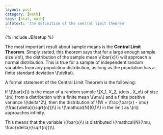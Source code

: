 ```yaml
---
layout: post
category: [math]
tags: [stat, math]
infotext: 'the definition of the central limit theorem'
---
```

{% include JB/setup %}

<script type="text/javascript" src="http://cdn.mathjax.org/mathjax/latest/MathJax.js?config=TeX-AMS-MML_HTMLorMML"></script>

The most important result about sample means is the __Central Limit Theorem__. 
Simply stated, this theorem says that for a large enough sample size \\(n\\), 
the distribution of the sample mean \\(\bar{x}\\) will approach a normal 
distribution. This is true for a sample of independent random variables 
from any population distribution, as long as the population has a finite 
standard deviation \\(\delta\\).

A formal statement of the Central Limit Theorem is the following:

If \\(\bar{x}\\) is the mean of a random sample \\(X_1, X_2, \dots , X_n\\) 
of size \\(n\\) from a distribution with a finite mean \\(\mu\\) and a 
finite positive variance \\(\delta^2\\), then the distribution of 
\\(W = \frac{\bar{x} - \mu}{\frac{\delta}{\sqrt{n}}}\\) is 
\\(\mathcal{N}(0,1)\\) in the limit as \\(n\\) approaches infinity.

This means that the variable \\(\bar{x}\\) is distributed 
\\(\mathcal{N}(\mu, \frac{\delta}{\sqrt{n}})\\).